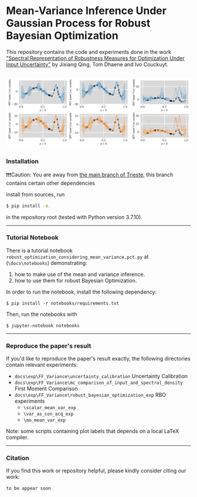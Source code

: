 # Mean-Variance Inference Under Gaussian Process for Robust Bayesian Optimization 

This repository contains the code and experiments done in the work ["Spectral Representation of Robustness Measures for Optimization Under Input Uncertainty"](https://icml.cc/virtual/2022/spotlight/17742) by Jixiang Qing, Tom Dhaene and Ivo Couckuyt.

![](https://github.com/TsingQAQ/Image-Lib/blob/master/figure_for_pwebsite/QFF_vs_RFF.png?raw=true)
--------------

### Installation
:exclamation::exclamation::exclamation:Caution: You are away from [the main branch of Trieste](https://github.com/secondmind-labs/trieste), this branch contains certain other dependencies  

install from sources, run
```bash
$ pip install -e.
```
in the repository root (tested with Python version 3.7.10).  

--------------

### Tutorial Notebook
There is a tutorial notebook `robust_optimization_considering_mean_variance.pct.py` at (`\docs\notebooks`) demonstrating: 
1) how to make use of the mean and variance inference.
2) how to use them for robust Bayesian Optimization.  
  
  In order to run the notebook, install the following dependency:     
  ``` 
  $ pip install -r notebooks/requirements.txt
  ```  

  Then, run the notebooks with  
   ```
  $ jupyter-notebook notebooks
  ```
  --------------
  
### Reproduce the paper's result
If you'd like to reproduce the paper's result exactly, the following directories contain relevant experiments:

- `docs\exp\FF_Variance\uncertainty_calibration` Uncertainty Calibration
- `docs\exp\FF_Variance\mc_comparison_of_input_and_spectral_density` First Moment Comparison 
- `docs\exp\FF_Variance\robust_bayesian_optimization_exp` RBO experiments
  - `\scalar_mean_var_exp`
  - `\var_as_con_acq_exp`
  - `\mo_mean_var_exp`
  
Note: some scripts containing plot labels that depends on a local LaTeX compiler. 

--------------
### Citation

If you find this work or repository helpful, please kindly consider citing our work:
```
to be appear soon
```

